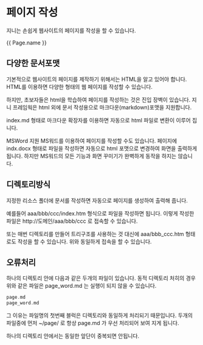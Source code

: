 # 페이지 작성
지니는 손쉽게 웹사이트의 페이지를 작성을 할 수 있습니다.

{{ Page.name }}

## 다양한 문서포맷
기본적으로 웹사이트의 페이지를 제작하기 위해서는 HTML을 알고 있어야 합니다. 
HTML를 이용하면 다양한 형태의 웹 페이지를 작성할 수 있습니다.

하지만, 초보자들은 html을 학습하여 페이지를 작성하는 것은 진입 장벽이 있습니다.
지니 프레임웍은 html 외에 문서 작성용으로 마크다운(markdown)포맷을 지원합니다.

index.md 형태로 마크다운 확장자를 이용하면 자동으로 html 파일로 변환이 이루어 집니다.

MSWord 지원
MS워드를 이용하여 페이지를 작성할 수도 있습니다. 
페이지에 indx.docx 형태로 파일을 작성하면 자동으로 html 포맷으로 변경하여 화면을 출력하게 됩니다.
하지만 MS워드의 모든 기능과 화면 꾸미기가 완벽하게 동작을 하지는 않습니다.

## 디렉토리방식
지정한 리소스 폴더에 문서를 작성하면 자동으로 페이지를 생성하여 출력해 줍니다.

예를들어 aaa/bbb/ccc/index.htm 형식으로 파일을 작성하면 됩니다. 이렇게 작성한 파일은 
http://도메인/aaa/bbb/ccc 로 접속할 수 있습니다.

또는 매번 디렉토리를 만들어 트리구조를 사용하는 것 대신에
aaa/bbb_ccc.htm 형태로도 작성을 할 수 있습니다. 위와 동일하게 접속을 할 수 있습니다.


## 오류처리
하나의 디렉토리 안에 다음과 같은 두개의 파일이 있습니다. 동적 디렉토리 처히의 경우 위와 같은 파일은
page_word.md 는 실행이 되지 않을 수 있습니다.

```php
page.md
page_word.md
```

그 이유는 파일명의 첫번째 블럭은 디렉토리와 동일하게 처리되기 때문입니다. 두개의 파일중에 먼저 ~/page/ 로
항상 page.md 가 우선 처리되어 보여 지게 됩니다.

하나의 디렉토리 안에서는 동일한 앞단이 중복되면 안됩니다.
